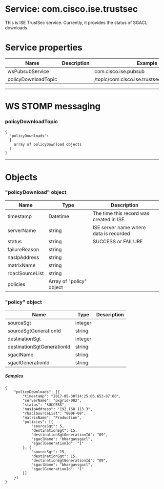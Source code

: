 # Service: com.cisco.ise.trustsec
This is ISE TrustSec service. Currently, it provides the status of SGACL downloads.

# Service properties
| Name          | Description   | Example       |
| ------------- | ------------- | ------------- | 
| wsPubsubService | | com.cisco.ise.pubsub |
| policyDownloadTopic | | /topic/com.cisco.ise.trustsec.policy.download |

---

# WS STOMP messaging

### policyDownloadTopic
    {
      "policyDownloads":
      [
        array of policyDownload objects
      ]
    }


---
# Objects

### "policyDownload" object

| Name          | Type          | Description   |
| ------------- | ------------- | ------------- |
| timestamp     | Datetime      | The time this record was created in ISE. |
| serverName    | string | ISE server name where data is recorded |
| status | string | SUCCESS or FAILURE |
| failureReason | string | |
| nasIpAddress  | string | |
| matrixName | string | |
| rbaclSourceList  | string | |
| policies | Array of "policy" object | |


### "policy" object
| Name          | Type          | Description   |
| ------------- | ------------- | ------------- |
| sourceSgt | integer | |
| sourceSgtGenerationId | string | |
| destinationSgt | integer | |
| destinationSgtGenerationId | string | |
| sgaclName | string | |
| sgaclGenerationId | string | |


##### Samples
    {
    	"policyDownloads": [{
    		"timestamp": "2017-05-30T14:25:06.653-07:00",
    		"serverName": "pxgrid-002",
    		"status": "SUCCESS",
    		"nasIpAddress": "192.168.113.3",
    		"rbaclSourceList": "000F-08",
    		"matrixName": "Production",
    		"policies": [{
    			"sourceSgt": 5,
    			"destinationSgt": 15,
    			"destinationSgtGenerationId": "09",
    			"sgaclName": "bhargavsgacl",
    			"sgaclGenerationId": "1"
    		}, {
    			"sourceSgt": 15,
    			"destinationSgt": 15,
    			"destinationSgtGenerationId": "09",
    			"sgaclName": "bhargavsgacl",
    			"sgaclGenerationId": "1"
    		}]
    	}]
    }
